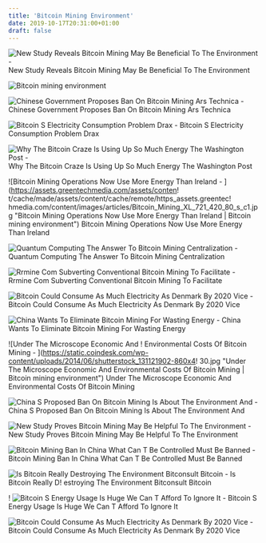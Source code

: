 ```yaml
---
title: 'Bitcoin Mining Environment'
date: 2019-10-17T20:31:00+01:00
draft: false
---
```


![New Study Reveals Bitcoin Mining May Be Beneficial To The Environment - ](https://zycrypto.com/wp-content/uploads/2018/09/New-Study-Reveals-Bitcoin-Mining-may-be-Beneficial-to-the-Environment.png "New Study Reveals Bitcoin Mining May Be Beneficial To The Environment | Bitcoin mining environment") New Study Reveals Bitcoin Mining May Be Beneficial To The Environment

![Bitcoin mining environment](https://steemitimages.com/640x0/https://makeuseof.com/wp-content/uploads/2017/12/Bitcoin-Energy-Usage-Featured-994x400.jpg "Bitcoin mining environment") 

![Chinese Government Proposes Ban On Bitcoin Mining Ars Technica - ](https://cdn.arstechnica.net/wp-content/uploads/2019/04/GettyImages-1020194172.jpg "Chinese Government Proposes Ban On Bitcoin Mining Ars Technica | Bitcoin min!   ing environment") Chinese Government Proposes Ban On Bitcoin Mining Ars Technica

![Bitcoin S Electricity Consumption Problem Drax - ](https://www.drax.com/wp-content/uploads/2018/03/AdobeStock_34566781-768x578.jpeg "Bitcoin S Electricity Consumption Problem Drax | Bitcoin mining environment") Bitcoin S Electricity Consumption Problem Drax

![Why The Bitcoin Craze Is Using Up So Much Energy The Washington Post - ](https://www.washingtonpost.com/resizer/JCt1mre9V634MvwCbghsC8QpiEw=/960x0/arc-anglerfish-washpost-prod-washpost.s3.amazonaws.com/public/SEY6CWJOXAZMRPZQFTGR5XCVVM.jpg "Why The Bitcoin Craze Is Using Up So Much Energy The Washington Post | Bitcoin mining environment") Why The Bitcoin Craze Is Using Up So Much Energy The Washington Post

![Bitcoin Mining Operations Now Use More Energy Than Ireland - ](https://assets.greentechmedia.com/assets/conten!   t/cache/made/assets/content/cache/remote/https_assets.greentec!   hmedia.com/content/images/articles/Bitcoin_Mining_XL_721_420_80_s_c1.jpg "Bitcoin Mining Operations Now Use More Energy Than Ireland | Bitcoin mining environment") Bitcoin Mining Operations Now Use More Energy Than Ireland

![Quantum Computing The Answer To Bitcoin Mining Centralization - ](https://news.bitcoin.com/wp-content/uploads/2016/09/BItcoin-Group-300x300.jpg "Quantum Computing The Answer To Bitcoin Mining Centralization | Bitcoin mining environment") Quantum Computing The Answer To Bitcoin Mining Centralization

![Rrmine Com Subverting Conventional Bitcoin Mining To Facilitate - ](https://moneyincrypto.com/wp-content/uploads/2019/06/90898888-1520x1024.jpg "Rrmine Com Subverting Conventional Bitcoin Mining To Facilitate | Bit!   coin mining environment") Rrmine Com Subverting Conventional Bitcoin Mining To Facilitate

![Bitcoin Could Consume As Much Electricity As Denmark By 2020 Vice - ](https://motherboard-images.vice.com/content-images/contentimage/31968/1459265241475662.png "Bitcoin Could Consume As Much Electricity As Denmark By 2020 Vice | Bitcoin mining environment") Bitcoin Could Consume As Much Electricity As Denmark By 2020 Vice

![China Wants To Eliminate Bitcoin Mining For Wasting Energy - ](https://cdni-rt.secure2.footprint.net/files/2019.04/xxs/5caca91afc7e93c96a8b45eb.jpg "China Wants To Eliminate Bitcoin Mining For Wasting Energy | Bitcoin mining environment") China Wants To Eliminate Bitcoin Mining For Wasting Energy

![Under The Microscope Economic And !   Environmental Costs Of Bitcoin Mining - ](https://static.coindesk.com/wp-content/uploads/2014/06/shutterstock_131121902-860x4!   30.jpg "Under The Microscope Economic And Environmental Costs Of Bitcoin Mining | Bitcoin mining environment") Under The Microscope Economic And Environmental Costs Of Bitcoin Mining

![China S Proposed Ban On Bitcoin Mining Is About The Environment And - ](https://cms.qz.com/wp-content/uploads/2019/04/China-Bitcoin-Mining-Pollution.jpg?quality=75&strip=all&w=1400 "China S Proposed Ban On Bitcoin Mining Is About The Environment And | Bitcoin mining environment") China S Proposed Ban On Bitcoin Mining Is About The Environment And

![New Study Proves Bitcoin Mining May Be Helpful To The Environment - ](https://coinidol.com/upload/resize_cache/iblock/463/900_900_1/463ba2c14fb394b532a4108e1c78ef42.png "New Study Proves Bitcoin Mining May Be Helpful To The Environment | Bitcoin mining en!   vironment") New Study Proves Bitcoin Mining May Be Helpful To The Environment

![Bitcoin Mining Ban In China What Can T Be Controlled Must Be Banned - ](https://u.today/sites/default/files/styles/1200x/public/2019-04/Cover_Bitcoin_Mining_Ban_in_China_What_Can%E2%80%99t_Be_Controlled_Must_Be_Banned%2C_No_Relation_to_Environment.JPG?itok=ezoNnin0 "Bitcoin Mining Ban In China What Can T Be Controlled Must Be Banned | Bitcoin mining environment") Bitcoin Mining Ban In China What Can T Be Controlled Must Be Banned

![Is Bitcoin Really Destroying The Environment Bitconsult Bitcoin - ](https://i2.wp.com/bitconsult.co/wp-content/uploads/2018/02/blockchain-bitcoin-org-2908093902-1511372947123.png?resize=627%2C249&ssl=1 "Is Bitcoin Really Destroying The Environment Bitconsult Bitcoin | Bitcoin mining environment") Is Bitcoin Really D! estroying The Environment Bitconsult Bitcoin

! ![Bitcoin S Energy Usage Is Huge We Can T Afford To Ignore It - ](https://i.guim.co.uk/img/media/feffb9276ab265fcae4dc98e4bd519b888e6d315/0_233_3009_1806/master/3009.jpg?width=300&quality=85&auto=format&fit=max&s=b9954326f0b5a486508dc11fbafea6a4 "Bitcoin S Energy Usage Is Huge We Can T Afford To Ignore It | Bitcoin mining environment") Bitcoin S Energy Usage Is Huge We Can T Afford To Ignore It

![Bitcoin Could Consume As Much Electricity As Denmark By 2020 Vice - ](https://motherboard-images.vice.com/content-images/contentimage/31968/1459265477370211.png "Bitcoin Could Consume As Much Electricity As Denmark By 2020 Vice | Bitcoin mining environment") Bitcoin Could Consume As Much Electricity As Denmark By 2020 Vice